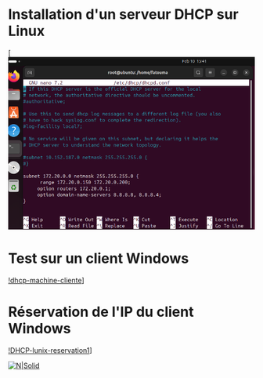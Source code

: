 # Installation d'un serveur DHCP sur Linux
[![DHCP-lunix](https://github.com/fcisse-c/DHCH-Linux/blob/main/DHCP-lunix.png)


# Test sur un client Windows
[!dhcp-machine-cliente](https://github.com/fcisse-c/DHCH-Linux/blob/main/dhcp-machine-cliente.png)]


# Réservation de l'IP du client Windows
[!DHCP-lunix-reservation1](https://github.com/fcisse-c/DHCH-Linux/blob/main/DHCP-lunix-reservation1.png)]



[![N|Solid](https://cldup.com/dTxpPi9lDf.thumb.png)](https://nodesource.com/products/nsolid)
